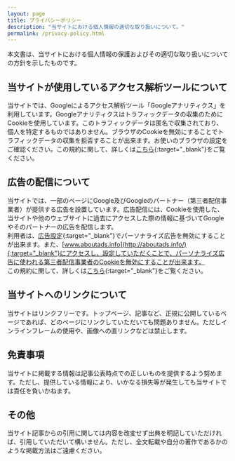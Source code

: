 ```yaml
---
layout: page
title: プライバシーポリシー
description: "当サイトにおける個人情報の適切な取り扱いについて。"
permalink: /privacy-policy.html
---
```

本文書は、当サイトにおける個人情報の保護およびその適切な取り扱いについての方針を示したものです。

## 当サイトが使用しているアクセス解析ツールについて
当サイトでは、Googleによるアクセス解析ツール「Googleアナリティクス」を利用しています。Googleアナリティクスはトラフィックデータの収集のためにCookieを使用しています。このトラフィックデータは匿名で収集されており、個人を特定するものではありません。ブラウザのCookieを無効にすることでトラフィックデータの収集を拒否することが出来ます。お使いのブラウザの設定をご確認ください。この規約に関して、詳しくは[こちら](https://www.google.com/analytics/terms/jp.html){:target="_blank"}をご覧ください。

## 広告の配信について
当サイトでは、一部のページにGoogle及びGoogleのパートナー（第三者配信事業者）が提供する広告を設置しています。広告配信には、Cookieを使用した、当サイトや他のウェブサイトに過去にアクセスした際の情報に基づいてGoogleやそのパートナーの広告を配信します。  
利用者は、[広告設定](https://www.google.com/settings/ads){:target="_blank"}でパーソナライズ広告を無効にすることが出来ます。また、[www.aboutads.info](http://aboutads.info/){:target="_blank"}にアクセスし、設定していただくことで、パーソナライズ広告に使われる第三者配信事業者のCookieを無効にすることが出来ます。  
この規約に関して、詳しくは[こちら](http://www.google.co.jp/policies/technologies/ads/){:target="_blank"}をご覧ください。

## 当サイトへのリンクについて
当サイトはリンクフリーです。トップページ、記事など、正規に公開しているページであれば、どのページにリンクしていただいても問題ありません。ただしインラインフレームの使用や、画像への直リンクなどは禁止します。

## 免責事項
当サイトに掲載する情報は記事公表時点での正しいものを提供するよう努めます。ただし、提供している情報により、いかなる損失等が発生しても当サイトでは責任を負いかねます。

## その他
当サイト記事からの引用に関しては内容を改変せず出典を明記していただければ、引用していただいて構いません。ただし、全文転載や自分の著作であるかのような掲載方法はご遠慮ください。
